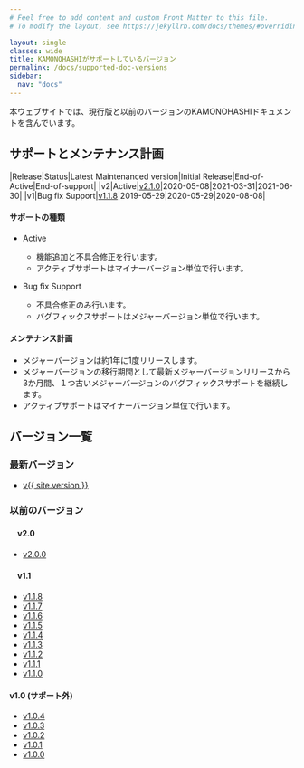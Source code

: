 ```yaml
---
# Feel free to add content and custom Front Matter to this file.
# To modify the layout, see https://jekyllrb.com/docs/themes/#overriding-theme-defaults

layout: single
classes: wide
title: KAMONOHASHIがサポートしているバージョン
permalink: /docs/supported-doc-versions
sidebar:
  nav: "docs"
---
```


本ウェブサイトでは、現行版と以前のバージョンのKAMONOHASHIドキュメントを含んでいます。

## サポートとメンテナンス計画

|Release|Status|Latest Maintenanced version|Initial Release|End-of-Active|End-of-support|
|v2|Active|[v2.1.0](https://v2-1-0.kamonohashi.ai/docs/)|2020-05-08|2021-03-31|2021-06-30|
|v1|Bug fix Support|[v1.1.8](https://v1-1-8.kamonohashi.ai/docs/)|2019-05-29|2020-05-29|2020-08-08|

#### サポートの種類
- Active
  - 機能追加と不具合修正を行います。
  - アクティブサポートはマイナーバージョン単位で行います。

- Bug fix Support
  - 不具合修正のみ行います。
  - バグフィックスサポートはメジャーバージョン単位で行います。

#### メンテナンス計画
- メジャーバージョンは約1年に1度リリースします。
- メジャーバージョンの移行期間として最新メジャーバージョンリリースから3か月間、１つ古いメジャーバージョンのバグフィックスサポートを継続します。
- アクティブサポートはマイナーバージョン単位で行います。


## バージョン一覧
### 最新バージョン
 - [v{{ site.version }}](https://kamonohashi.ai/)



### 以前のバージョン
#### 　v2.0

 - [v2.0.0](https://v2-0-0.kamonohashi.ai/docs/)

#### 　v1.1

 - [v1.1.8](https://v1-1-8.kamonohashi.ai/docs/)
 - [v1.1.7](https://v1-1-7.kamonohashi.ai/docs/)
 - [v1.1.6](https://v1-1-6.kamonohashi.ai/docs/)
 - [v1.1.5](https://v1-1-5.kamonohashi.ai/docs/)
 - [v1.1.4](https://v1-1-4.kamonohashi.ai/docs/)
 - [v1.1.3](https://v1-1-3.kamonohashi.ai/docs/)
 - [v1.1.2](https://v1-1-2.kamonohashi.ai/docs/)
 - [v1.1.1](https://v1-1-1.kamonohashi.ai/docs/)
 - [v1.1.0](https://v1-1-0.kamonohashi.ai/docs/)

####   v1.0 (サポート外)
 - [v1.0.4](https://v1-0-4.kamonohashi.ai/docs/)
 - [v1.0.3](https://v1-0-3.kamonohashi.ai/docs/)
 - [v1.0.2](https://v1-0-2.kamonohashi.ai/docs/)
 - [v1.0.1](https://v1-0-1.kamonohashi.ai/docs/)
 - [v1.0.0](https://v1-0-0.kamonohashi.ai/docs/)
